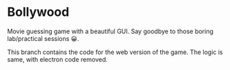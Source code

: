 # Bollywood

Movie guessing game with a beautiful GUI. Say goodbye to those boring lab/practical sessions 😀.

This branch contains the code for the web version of the game. The logic is same, with electron code removed.
